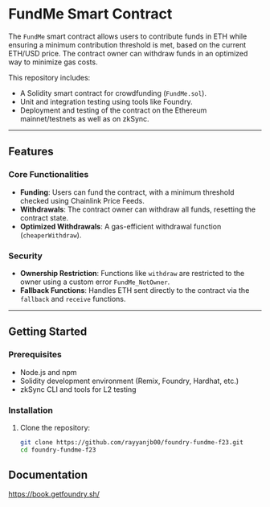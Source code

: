 # FundMe Smart Contract

The `FundMe` smart contract allows users to contribute funds in ETH while ensuring a minimum contribution threshold is met, based on the current ETH/USD price. The contract owner can withdraw funds in an optimized way to minimize gas costs. 

This repository includes:
- A Solidity smart contract for crowdfunding (`FundMe.sol`).
- Unit and integration testing using tools like Foundry.
- Deployment and testing of the contract on the Ethereum mainnet/testnets as well as on zkSync.

---

## Features

### Core Functionalities
- **Funding**: Users can fund the contract, with a minimum threshold checked using Chainlink Price Feeds.
- **Withdrawals**: The contract owner can withdraw all funds, resetting the contract state.
- **Optimized Withdrawals**: A gas-efficient withdrawal function (`cheaperWithdraw`).

### Security
- **Ownership Restriction**: Functions like `withdraw` are restricted to the owner using a custom error `FundMe_NotOwner`.
- **Fallback Functions**: Handles ETH sent directly to the contract via the `fallback` and `receive` functions.

---

## Getting Started

### Prerequisites
- Node.js and npm
- Solidity development environment (Remix, Foundry, Hardhat, etc.)
- zkSync CLI and tools for L2 testing

### Installation
1. Clone the repository:
   ```bash
   git clone https://github.com/rayyanjb00/foundry-fundme-f23.git
   cd foundry-fundme-f23


## Documentation

https://book.getfoundry.sh/

